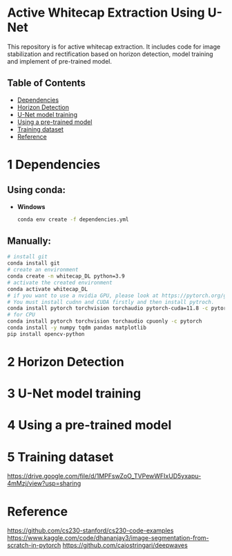 # Active Whitecap Extraction Using U-Net

This repository is for active whitecap extraction. It includes code for image stabilization and rectification based on horizon detection, model training and implement of pre-trained model. 

## Table of Contents

- [Dependencies](#1-dependencies)
- [Horizon Detection](#2-horizon-detection)
- [U-Net model training](#3-training)
- [Using a pre-trained model](#4-using-a-pre-trained-model)
- [Training dataset](#5-training-dataset)
- [Reference](#reference)

# 1 Dependencies

## Using conda:

- **Windows**

  ```bash
  conda env create -f dependencies.yml
  ```

## Manually:

```bash
# install git
conda install git
# create an environment
conda create -n whitecap_DL python=3.9
# activate the created environment
conda activate whitecap_DL
# if you want to use a nvidia GPU, please look at https://pytorch.org/get-started/locally/
# You must install cudnn and CUDA firstly and then install pytroch.
conda install pytorch torchvision torchaudio pytorch-cuda=11.8 -c pytorch -c nvidia
# for CPU
conda install pytorch torchvision torchaudio cpuonly -c pytorch
conda install -y numpy tqdm pandas matplotlib 
pip install opencv-python
```
# 2 Horizon Detection


# 3 U-Net model training


# 4 Using a pre-trained model


# 5 Training dataset
https://drive.google.com/file/d/1MPFswZoO_TVPewWFIxUD5yxapu-4mMzj/view?usp=sharing
# Reference
https://github.com/cs230-stanford/cs230-code-examples
https://www.kaggle.com/code/dhananjay3/image-segmentation-from-scratch-in-pytorch
https://github.com/caiostringari/deepwaves